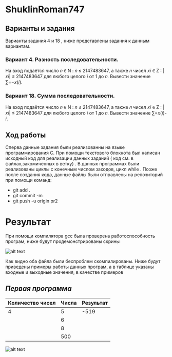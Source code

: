 # ShuklinRoman747

## Варианты и задания

Варианты задания 4 и 18 , ниже представлены задания к данным вариантам.

### Вариант 4. Разность последовательности.

На вход подаётся число
𝑛 ∈ N : 𝑛 ≤ 2147483647, а также 𝑛 чисел 𝑥𝑖 ∈ Z : |𝑥𝑖| ≤ 2147483647 для любого целого 𝑖 от 1 до 𝑛. Вывести значение ∑︁=−𝑥(𝑖).

### Вариант 18. Сумма последовательности.

На вход подаётся число 𝑛 ∈ N : 𝑛 ≤ 2147483647, а также 𝑛 чисел 𝑥𝑖 ∈ Z : |𝑥𝑖| ≤ 2147483647 для любого целого 𝑖 от 1 до 𝑛. Вывести значение ∑︁=𝑥(𝑖)-𝑖.

## Ход работы

Сперва данные задания были реализованны на языке программирования C. При помощи текстового блокнота был написан исходный код для реализации данных заданий ( код см. в файлах,закомиченных в ветку) . В данных программах были реализованы циклы с конечным числом заходов, цикл while . Позже после создания кода, данные файлы были отправлены на репозиторий при помощи команд:

- git add .
- git commit -m 
- git push -u origin pr2

# Результат

При помощи компилятора gcc была проверена работоспособность програм, ниже будут продемонстрированы скрины

![alt text](https://pp.userapi.com/c850528/v850528717/ca010/_nBxY_ztaR8.jpg)

Как видно оба файла были беспроблем скомпилированы. Ниже будут приведены примеры работы данных програм, а в таблице указаны входные и выходные значения, в качестве примеров

##  _Первая программа_
| Количество чисел | Числа | Результат |
| ---------------- | ----- | --------- |
|         4        |   5   |   -519    |
|                  |   6   |           |
|                  |   8   |           |
|                  |  500  |           |

![alt text](https://pp.userapi.com/c850528/v850528717/ca032/OEeEeDljOfw.jpg)

